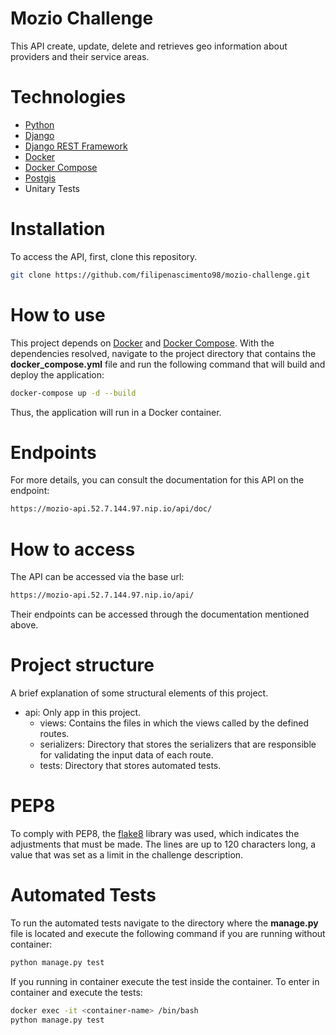 # Mozio Challenge

This API create, update, delete and retrieves geo information about providers and their service areas.

# Technologies
- [Python](https://www.python.org/)
- [Django](https://www.djangoproject.com/)
- [Django REST Framework](https://www.django-rest-framework.org/)
- [Docker](https://www.docker.com/)
- [Docker Compose](https://docs.docker.com/compose/)
- [Postgis](https://postgis.net)
- Unitary Tests

# Installation

To access the API, first, clone this repository.
```bash
git clone https://github.com/filipenascimento98/mozio-challenge.git
```

# How to use
This project depends on [Docker](https://www.docker.com/) and [Docker Compose](https://docs.docker.com/compose/). With the dependencies resolved, navigate to the project directory that contains the __docker_compose.yml__ file and run the following command that will build and deploy the application:
```bash
docker-compose up -d --build
```
Thus, the application will run in a Docker container.

# Endpoints
For more details, you can consult the documentation for this API on the endpoint:
```bash
https://mozio-api.52.7.144.97.nip.io/api/doc/
```

# How to access
The API can be accessed via the base url:
```bash
https://mozio-api.52.7.144.97.nip.io/api/
```
Their endpoints can be accessed through the documentation mentioned above.

# Project structure
A brief explanation of some structural elements of this project.
* api: Only app in this project.
    * views: Contains the files in which the views called by the defined routes.
    * serializers: Directory that stores the serializers that are responsible for validating the input data of each route.
    * tests: Directory that stores automated tests.

# PEP8
To comply with PEP8, the [flake8](https://flake8.pycqa.org/en/latest/#) library was used, which indicates the adjustments that must be made. The lines are up to 120 characters long, a value that was set as a limit in the challenge description.

# Automated Tests
To run the automated tests navigate to the directory where the __manage.py__ file is located and execute the following command if you are running without container:
```bash
python manage.py test
```
If you running in container execute the test inside the container. To enter in container and execute the tests:
```bash
docker exec -it <container-name> /bin/bash
python manage.py test
```